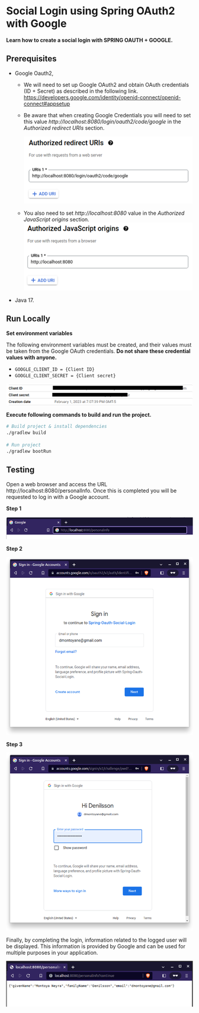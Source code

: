 # Social Login using Spring OAuth2 with Google 

**Learn how to create a social login with SPRING OAUTH + GOOGLE.**

## Prerequisites

- Google Oauth2, 
  - We will need to set up Google OAuth2 and obtain OAuth credentials (ID + Secret) as described in the following link.   https://developers.google.com/identity/openid-connect/openid-connect#appsetup
  - Be aware that when creating Google Credentials you will need to set this value _http://localhost:8080/login/oauth2/code/google_ in the _Authorized redirect URIs_ section.
  
     ![GoogleOAuth01.png](img%2FGoogleOAuth01.png)
  - You also need to set _http://localhost:8080_ value in the _Authorized JavaScript origins_ section.
     ![GoogleOAuth02.png](img%2FGoogleOAuth02.png)

- Java 17.

## Run Locally

**Set environment variables**

The following environment variables must be created, and their values must be taken from the Google OAuth credentials. **Do not share these credential values with anyone.** 

* `GOOGLE_CLIENT_ID = {Client ID}`
* `GOOGLE_CLIENT_SECRET = {Client secret}`


![GoogleOAuth03.png](img%2FGoogleOAuth03.png)

**Execute following commands to build and run the project.**

```bash
# Build project & install dependencies
./gradlew build

# Run project 
./gradlew bootRun
```


## Testing

Open a web browser and access the URL http://localhost:8080/personalInfo. Once this is completed you will be requested to log in with a Google account.

**Step 1**

  ![Test01.png](img%2FTest01.png)

**Step 2**

   ![Test02.png](img%2FTest02.png)

**Step 3**

   ![Test03.png](img%2FTest03.png)

Finally, by completing the login, information related to the logged user will be displayed. This information is provided by Google and can be used for multiple purposes in your application. 

   ![Test04.png](img%2FTest04.png)
